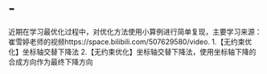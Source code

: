 # -
近期在学习最优化过程中，对优化方法使用小算例进行简单复现，主要学习来源：崔雪婷老师的视频https://space.bilibili.com/507629580/video.
1.【无约束优化】坐标轴交替下降法
2.【无约束优化】坐标轴交替下降法，使用坐标轴下降的合成方向作为最终下降方向
